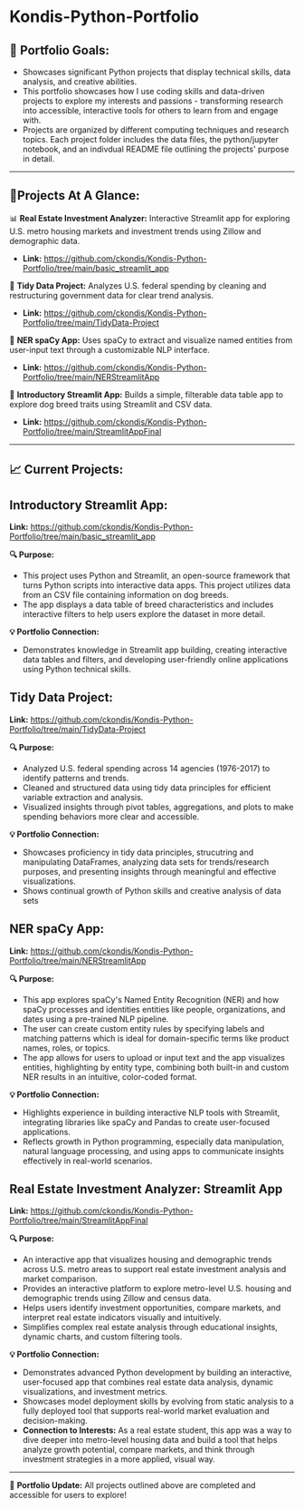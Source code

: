 # Kondis-Python-Portfolio

## 📌 Portfolio Goals:

- Showcases significant Python projects that display technical skills, data analysis, and creative abilities.
- This portfolio showcases how I use coding skills and data-driven projects to explore my interests and passions - transforming research into accessible, interactive tools for others to learn from and engage with.
- Projects are organized by different computing techniques and research topics. Each project folder includes the data files, the python/jupyter notebook, and an indivdual README file outlining the projects' purpose in detail. 

---
## 🚀Projects At A Glance: 
📊 **Real Estate Investment Analyzer:** Interactive Streamlit app for exploring U.S. metro housing markets and investment trends using Zillow and demographic data.
  - **Link:** https://github.com/ckondis/Kondis-Python-Portfolio/tree/main/basic_streamlit_app

💸 **Tidy Data Project:** Analyzes U.S. federal spending by cleaning and restructuring government data for clear trend analysis.
  - **Link:** https://github.com/ckondis/Kondis-Python-Portfolio/tree/main/TidyData-Project

🧠 **NER spaCy App:** Uses spaCy to extract and visualize named entities from user-input text through a customizable NLP interface.
  - **Link:** https://github.com/ckondis/Kondis-Python-Portfolio/tree/main/NERStreamlitApp

🐶 **Introductory Streamlit App:** Builds a simple, filterable data table app to explore dog breed traits using Streamlit and CSV data.
  - **Link:** https://github.com/ckondis/Kondis-Python-Portfolio/tree/main/StreamlitAppFinal

---
## 📈 Current Projects: 

## Introductory Streamlit App:
**Link:** https://github.com/ckondis/Kondis-Python-Portfolio/tree/main/basic_streamlit_app

**🔍 Purpose:**
- This project uses Python and Streamlit, an open-source framework that turns Python scripts into interactive data apps. This project utilizes data from an CSV file containing information on dog breeds.
- The app displays a data table of breed characteristics and includes interactive filters to help users explore the dataset in more detail.

**💡 Portfolio Connection:**
- Demonstrates knowledge in Streamlit app building, creating interactive data tables and filters, and developing user-friendly online applications using Python technical skills. 

## Tidy Data Project:
**Link:** https://github.com/ckondis/Kondis-Python-Portfolio/tree/main/TidyData-Project

**🔍 Purpose:**
- Analyzed U.S. federal spending across 14 agencies (1976-2017) to identify patterns and trends.
- Cleaned and structured data using tidy data principles for efficient variable extraction and analysis.
- Visualized insights through pivot tables, aggregations, and plots to make spending behaviors more clear and accessible.

**💡 Portfolio Connection:**
  - Showcases proficiency in tidy data principles, strucutring and manipulating DataFrames, analyzing data sets for trends/research purposes, and presenting insights through meaningful and effective visualizations.
  - Shows continual growth of Python skills and creative analysis of data sets

## NER spaCy App:
**Link:** https://github.com/ckondis/Kondis-Python-Portfolio/tree/main/NERStreamlitApp

**🔍 Purpose:**
- This app explores spaCy's Named Entity Recognition (NER) and how spaCy processes and identities entities like people, organizations, and dates using a pre-trained NLP pipeline.
- The user can create custom entity rules by specifying labels and matching patterns which is ideal for domain-specific terms like product names, roles, or topics.
- The app allows for users to upload or input text and the app visualizes entities, highlighting by entity type, combining both built-in and custom NER results in an intuitive, color-coded format.

**💡 Portfolio Connection:**
- Highlights experience in building interactive NLP tools with Streamlit, integrating libraries like spaCy and Pandas to create user-focused applications.
- Reflects growth in Python programming, especially data manipulation, natural language processing, and using apps to communicate insights effectively in real-world scenarios.

## Real Estate Investment Analyzer: Streamlit App
**Link:** https://github.com/ckondis/Kondis-Python-Portfolio/tree/main/StreamlitAppFinal

**🔍 Purpose:**
- An interactive app that visualizes housing and demographic trends across U.S. metro areas to support real estate investment analysis and market comparison.
- Provides an interactive platform to explore metro-level U.S. housing and demographic trends using Zillow and census data.
- Helps users identify investment opportunities, compare markets, and interpret real estate indicators visually and intuitively.
- Simplifies complex real estate analysis through educational insights, dynamic charts, and custom filtering tools.

**💡 Portfolio Connection:**
- Demonstrates advanced Python development by building an interactive, user-focused app that combines real estate data analysis, dynamic visualizations, and investment metrics.
- Showcases model deployment skills by evolving from static analysis to a fully deployed tool that supports real-world market evaluation and decision-making.
- **Connection to Interests:** As a real estate student, this app was a way to dive deeper into metro-level housing data and build a tool that helps analyze growth potential, compare markets, and think through investment strategies in a more applied, visual way.
---
📢 **Portfolio Update:** All projects outlined above are completed and accessible for users to explore!

